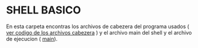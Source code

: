 # SHELL BASICO

En esta carpeta encontras los archivos de cabezera del programa usados ( [ver codigo de los archivos cabezera](https://github.com/josanabr/so_80) )
y el archivo main del shell y el archivo de ejecucion ( [main](solucion_tarea.c)).



